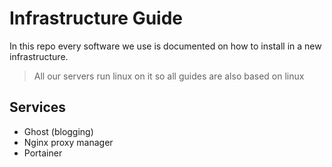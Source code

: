 # Infrastructure Guide

In this repo every software we use is documented on how to install in a new infrastructure.

> All our servers run linux on it so all guides are also based on linux

## Services

-   Ghost (blogging)
-   Nginx proxy manager
-   Portainer
